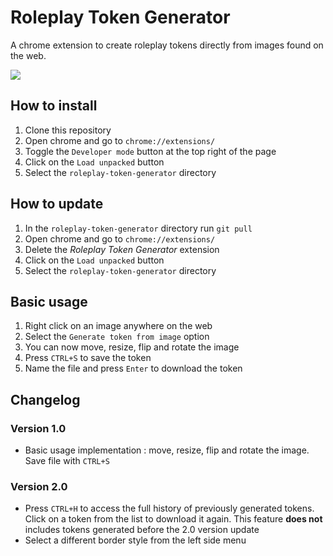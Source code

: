 # Roleplay Token Generator

A chrome extension to create roleplay tokens directly from images found on the web.

![](https://i.imgur.com/648zNgO.png)

## How to install

1. Clone this repository
2. Open chrome and go to `chrome://extensions/`
3. Toggle the `Developer mode` button at the top right of the page
4. Click on the `Load unpacked` button
5. Select the `roleplay-token-generator` directory

## How to update

1. In the `roleplay-token-generator` directory run `git pull`
2. Open chrome and go to `chrome://extensions/`
3. Delete the *Roleplay Token Generator* extension
4. Click on the `Load unpacked` button
5. Select the `roleplay-token-generator` directory

## Basic usage

1. Right click on an image anywhere on the web
2. Select the `Generate token from image` option
3. You can now move, resize, flip and rotate the image
4. Press `CTRL+S` to save the token
5. Name the file and press `Enter` to download the token

## Changelog

### Version 1.0

* Basic usage implementation : move, resize, flip and rotate the image. Save file with `CTRL+S`

### Version 2.0

* Press `CTRL+H` to access the full history of previously generated tokens. Click on a token from the list to download it again. This feature **does not** includes tokens generated before the 2.0 version update
* Select a different border style from the left side menu